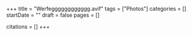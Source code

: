 +++
title = "Werfegggggggggggg.avif"
tags = ["Photos"]
categories = []
startDate = ""
draft = false
pages = []

citations = []
+++
